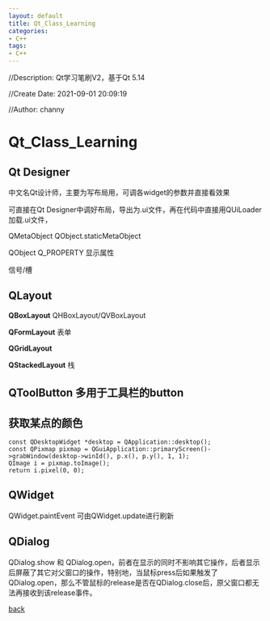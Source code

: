 ```yaml
---
layout: default
title: Qt_Class_Learning
categories:
- C++
tags:
- C++
---
```

//Description: Qt学习笔刷V2，基于Qt 5.14

//Create Date: 2021-09-01 20:09:19

//Author: channy

# Qt_Class_Learning

## Qt Designer

中文名Qt设计师，主要为写布局用，可调各widget的参数并直接看效果

可直接在Qt Designer中调好布局，导出为.ui文件，再在代码中直接用QUiLoader加载.ui文件，

QMetaObject QObject.staticMetaObject

QObject Q_PROPERTY 显示属性

信号/槽

## QLayout

**QBoxLayout** QHBoxLayout/QVBoxLayout

**QFormLayout** 表单

**QGridLayout**

**QStackedLayout** 栈

## QToolButton 多用于工具栏的button

## 获取某点的颜色

```
const QDesktopWidget *desktop = QApplication::desktop();
const QPixmap pixmap = QGuiApplication::primaryScreen()->grabWindow(desktop->winId(), p.x(), p.y(), 1, 1);
QImage i = pixmap.toImage();
return i.pixel(0, 0);
```

## QWidget

QWidget.paintEvent 可由QWidget.update进行刷新

## QDialog

QDialog.show 和 QDialog.open，前者在显示的同时不影响其它操作，后者显示后屏蔽了其它对父窗口的操作，特别地，当鼠标press后如果触发了QDialog.open，那么不管鼠标的release是否在QDialog.close后，原父窗口都无法再接收到该release事件。

[back](/)

